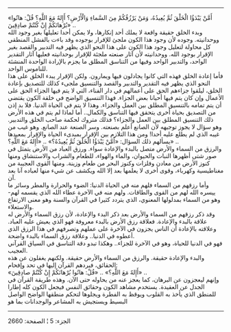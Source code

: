 ------------------------------------------------------------------------

«أَمَّنْ يَبْدَؤُا الْخَلْقَ ثُمَّ يُعِيدُهُ، وَمَنْ يَرْزُقُكُمْ مِنَ السَّماءِ وَالْأَرْضِ؟ أَإِلهٌ مَعَ اللَّهِ؟
قُلْ: هاتُوا بُرْهانَكُمْ إِنْ كُنْتُمْ صادِقِينَ» ..  
وبدء الخلق حقيقة واقعة لا يملك أحد إنكارها، ولا يمكن أحدا تعليلها بغير
وجود الله ووحدانيته. وجوده لأن وجود هذا الكون ملجئ للإقرار بوجوده وقد
باءت بالفشل المنطقي كل محاولة لتعليل وجود هذا الكون على هذا النحو الذي
يظهر فيه التدبير والقصد بغير الإقرار بوجود الله. ووحدانيته لأن آثار
صنعته ملجئة للإقرار بوحدانيته فعليها آثار التقدير الواحد، والتدبير
الواحد وفيها من التناسق المطلق ما يجزم بالإرادة الواحدة المنشئة للناموس
الواحد.  
فأما إعادة الخلق فهذه التي كانوا يجادلون فيها ويمارون. ولكن الإقرار يبدء
الخلق على هذا النحو الذي يظهر فيه التقدير والتدبير والقصد والتنسيق ملجىء
كذلك للتصديق بإعادة الخلق، ليلقوا جزاءهم الحق على أعمالهم في دار الفناء،
التي لا يتم فيها الجزاء الحق على الأعمال وإن كان يتم فيها أحيانا بعض
الجزاء. فهذا التنسيق الواضح في خلقة الكون يقتضي أن يتم تمامه بالتنسيق
المطلق بين العمل والجزاء. وهذا لا يتم في الحياة الدنيا. فلا بد إذن من
التصديق بحياة أخرى يتحقق فيها التناسق والكمال.. أما لماذا لم يتم في هذه
الأرض ذلك التنسيق المطلق بين العمل والجزاء؟ فذلك متروك لحكمة صاحب الخلق
والتدبير. وهو سؤال لا يجوز توجيهه لأن الصانع أعلم بصنعته. وسر الصنعة عند
الصانع. وهو غيب من غيبه الذي لم يطلع عليه أحدا! ومن هذا التلازم بين
الإقرار بمبدىء الحياة والإقرار بمعيدها يسألهم ذلك السؤال: «أَمَّنْ يَبْدَؤُا
الْخَلْقَ ثُمَّ يُعِيدُهُ؟» .. «أَإِلهٌ مَعَ اللَّهِ؟» ..  
والرزق من السماء والأرض متصل بالبدء والإعادة سواء. ورزق العباد من الأرض
يتمثل في صور شتى أظهرها النبات والحيوان، والماء والهواء، للطعام والشراب
والاستنشاق ومنها كنوز الأرض من معادن وفلزات وكنوز البحر من طعام وزينة.
ومنها القوى العجيبة من مغناطيسية وكهرباء، وقوى أخرى لا يعلمها بعد إلا
الله ويكشف عن شيء منها لعباده آنا بعد آن.  
وأما رزقهم من السماء فلهم منه في الحياة الدنيا: الضوء والحرارة والمطر
وسائر ما ييسره الله لهم من القوى والطاقات. ولهم منه في الآخرة عطاء الله
الذي يقسمه لهم- وهو من السماء بمدلولها المعنوي، الذي يتردد كثيرا في
القرآن والسنة وهو معنى الارتفاع والاستعلاء.  
وقد ذكر رزقهم من السماء والأرض بعد ذكر البدء والإعادة، لأن رزق السماء
والأرض له علاقة بالبدء والإعادة. فعلاقة رزق الأرض بالبدء معروفة فهو الذي
يعيش عليه العباد. وعلاقته بالإعادة أن الناس يجزون في الآخرة على عملهم
وتصرفهم في هذا الرزق الذي أعطوه في الدنيا.. وعلاقة رزق السماء بالبدء
واضحة.  
فهو في الدنيا للحياة، وهو في الآخرة للجزاء.. وهكذا تبدو دقة التناسق في
السياق القرآني العجيب.  
والبدء والإعادة حقيقة. والرزق من السماء والأرض حقيقة. ولكنهم يغفلون عن
هذه الحقائق، فيردهم القرآن إليها في تحد وإفحام:  
«أَإِلهٌ مَعَ اللَّهِ؟» .. «قُلْ: هاتُوا بُرْهانَكُمْ إِنْ كُنْتُمْ صادِقِينَ» ..  
وإنهم ليعجزون عن البرهان، كما يعجز عنه من يحاوله حتى الآن. وهذه طريقة
القرآن في الجدل عن العقيدة. يستخدم مشاهد الكون وحقائق النفس فيجعل الكون
كله إطارا للمنطق الذي يأخذ به القلوب ويوقظ به الفطرة ويجلوها لتحكم
منطقها الواضح الواصل البسيط ويستجيش به المشاعر والوجدانات بما هو

------------------------------------------------------------------------

الجزء: 5 ¦ الصفحة: 2660
